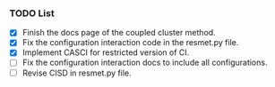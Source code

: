 ### TODO List

- [x] Finish the docs page of the coupled cluster method.
- [x] Fix the configuration interaction code in the resmet.py file.
- [x] Implement CASCI for restricted version of CI.
- [ ] Fix the configuration interaction docs to include all configurations.
- [ ] Revise CISD in resmet.py file.
